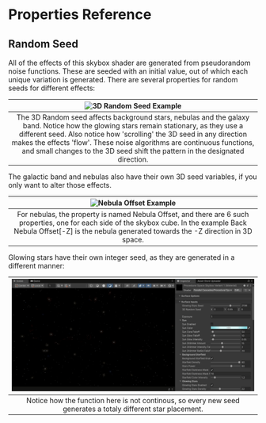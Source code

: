 # Properties Reference

## Random Seed

All of the effects of this skybox shader are generated from pseudorandom noise functions. These are seeded with an initial value, out of which each unique variation is generated. There are several properties for random seeds for different effects:

| ![3D Random Seed Example](../assets/images/shader-properties-tutorial/3d-random-seed.gif) |
|:--:|
| The 3D Random seed affects background stars, nebulas and the galaxy band. Notice how the glowing stars remain stationary, as they use a different seed. Also notice how 'scrolling' the 3D seed in any direction makes the effects 'flow'. These noise algorithms are continuous functions, and small changes to the 3D seed shift the pattern in the designated direction. |

The galactic band and nebulas also have their own 3D seed variables, if you only want to alter those effects.

| ![Nebula Offset Example](../assets/images/shader-properties-tutorial/nebula-offset-seed.gif) |
|:--:|
| For nebulas, the property is named Nebula Offset, and there are 6 such properties, one for each side of the skybox cube. In the example Back Nebula Offset[-Z] is the nebula generated towards the -Z direction in 3D space. |

Glowing stars have their own integer seed, as they are generated in a different manner:

| ![Glowing Stars Seed](../assets/images/shader-properties-tutorial/glowing-stars-seed.gif) |
|:--:|
| Notice how the function here is not continous, so every new seed generates a totaly different star placement. |
